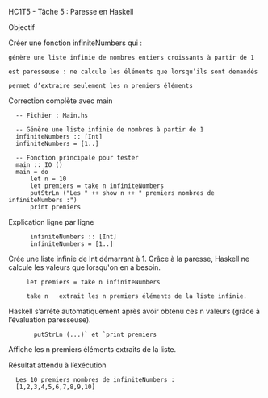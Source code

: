 HC1T5 - Tâche 5 : Paresse en Haskell

 Objectif

Créer une fonction infiniteNumbers qui :

    génère une liste infinie de nombres entiers croissants à partir de 1

    est paresseuse : ne calcule les éléments que lorsqu’ils sont demandés

    permet d’extraire seulement les n premiers éléments

 Correction complète avec main

      -- Fichier : Main.hs
      
      -- Génère une liste infinie de nombres à partir de 1
      infiniteNumbers :: [Int]
      infiniteNumbers = [1..]
      
      -- Fonction principale pour tester
      main :: IO ()
      main = do
          let n = 10
          let premiers = take n infiniteNumbers
          putStrLn ("Les " ++ show n ++ " premiers nombres de infiniteNumbers :")
          print premiers

 Explication ligne par ligne

          infiniteNumbers :: [Int]
          infiniteNumbers = [1..]

   Crée une liste infinie de Int démarrant à 1.
   Grâce à la paresse, Haskell ne calcule les valeurs que lorsqu'on en a besoin.

         let premiers = take n infiniteNumbers

         take n   extrait les n premiers éléments de la liste infinie.
   Haskell s’arrête automatiquement après avoir obtenu ces n valeurs (grâce à l’évaluation paresseuse).

           putStrLn (...)` et `print premiers

  Affiche les n premiers éléments extraits de la liste.

 Résultat attendu à l’exécution

      Les 10 premiers nombres de infiniteNumbers :
      [1,2,3,4,5,6,7,8,9,10]
